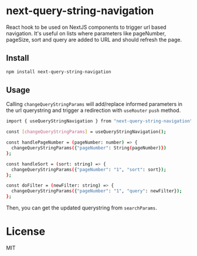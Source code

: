 # next-query-string-navigation

React hook to be used on NextJS components to trigger url based navigation.
It's useful on lists where parameters like pageNumber, pageSize, sort and query are added to URL and should refresh the page.

## Install

```sh
npm install next-query-string-navigation
```

## Usage

Calling `changeQueryStringParams` will add/replace informed parameters in the url querystring and trigger a redirection with `useRouter` `push` method.

```sh
import { useQueryStringNavigation } from "next-query-string-navigation";

const [changeQueryStringParams] = useQueryStringNavigation();

const handlePageNumber = (pageNumber: number) => {
  changeQueryStringParams({"pageNumber": String(pageNumber)})
};

const handleSort = (sort: string) => {
  changeQueryStringParams({"pageNumber": "1", "sort": sort});
};

const doFilter = (newFilter: string) => {
  changeQueryStringParams({"pageNumber": "1", "query": newFilter});
};
```

Then, you can get the updated querystring from `searchParams`.

# License

MIT
